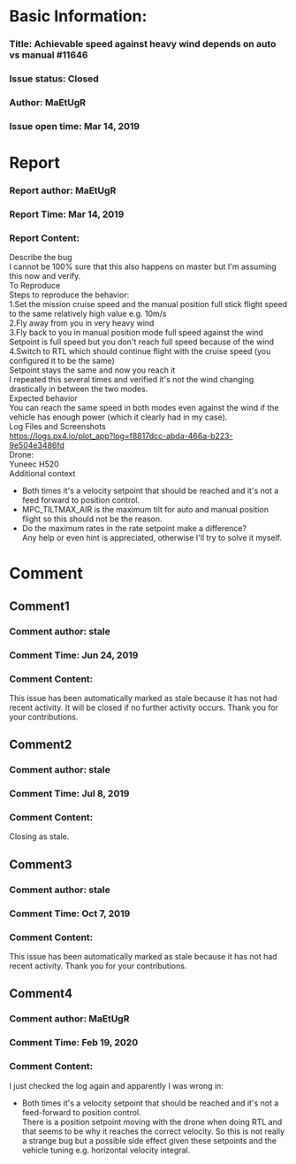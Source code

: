# Basic Information:
### Title:  Achievable speed against heavy wind depends on auto vs manual #11646 
### Issue status: Closed
### Author: MaEtUgR
### Issue open time: Mar 14, 2019
# Report
### Report author: MaEtUgR
### Report Time: Mar 14, 2019
### Report Content:   
Describe the bug    
I cannot be 100% sure that this also happens on master but I'm assuming this now and verify.  
To Reproduce    
Steps to reproduce the behavior:  
1.Set the mission cruise speed and the manual position full stick flight speed to the same relatively high value e.g. 10m/s  
2.Fly away from you in very heavy wind  
3.Fly back to you in manual position mode full speed against the wind    
Setpoint is full speed but you don't reach full speed because of the wind  
4.Switch to RTL which should continue flight with the cruise speed (you configured it to be the same)    
Setpoint stays the same and now you reach it  
I repeated this several times and verified it's not the wind changing drastically in between the two modes.  
Expected behavior    
You can reach the same speed in both modes even against the wind if the vehicle has enough power (which it clearly had in my case).  
Log Files and Screenshots    
https://logs.px4.io/plot_app?log=f8817dcc-abda-466a-b223-9e504e3486fd    
Drone:    
Yuneec H520  
Additional context  
- Both times it's a velocity setpoint that should be reached and it's not a feed forward to position control.  
- MPC_TILTMAX_AIR is the maximum tilt for auto and manual position flight so this should not be the reason.  
- Do the maximum rates in the rate setpoint make a difference?  
Any help or even hint is appreciated, otherwise I'll try to solve it myself.  

# Comment
## Comment1
### Comment author: stale
### Comment Time: Jun 24, 2019
### Comment Content:   
This issue has been automatically marked as stale because it has not had recent activity. It will be closed if no further activity occurs. Thank you for your contributions.  

## Comment2
### Comment author: stale
### Comment Time: Jul 8, 2019
### Comment Content:   
Closing as stale.  

## Comment3
### Comment author: stale
### Comment Time: Oct 7, 2019
### Comment Content:   
This issue has been automatically marked as stale because it has not had recent activity. Thank you for your contributions.  

## Comment4
### Comment author: MaEtUgR
### Comment Time: Feb 19, 2020
### Comment Content:   
I just checked the log again and apparently I was wrong in:  
    
- Both times it's a velocity setpoint that should be reached and it's not a feed-forward to position control.    
There is a position setpoint moving with the drone when doing RTL and that seems to be why it reaches the correct velocity. So this is not really a strange bug but a possible side effect given these setpoints and the vehicle tuning e.g. horizontal velocity integral.  

